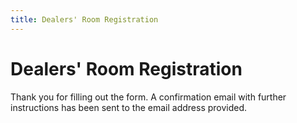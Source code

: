 ```yaml
---
title: Dealers' Room Registration
---
```

# Dealers' Room Registration

Thank you for filling out the form. A confirmation email with further instructions has been sent to the email address provided.

